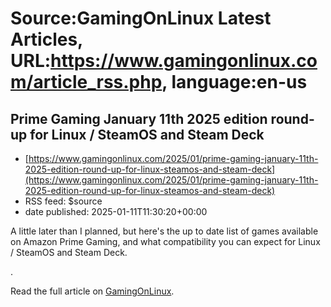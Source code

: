 # Source:GamingOnLinux Latest Articles, URL:https://www.gamingonlinux.com/article_rss.php, language:en-us

## Prime Gaming January 11th 2025 edition round-up for Linux / SteamOS and Steam Deck
 - [https://www.gamingonlinux.com/2025/01/prime-gaming-january-11th-2025-edition-round-up-for-linux-steamos-and-steam-deck](https://www.gamingonlinux.com/2025/01/prime-gaming-january-11th-2025-edition-round-up-for-linux-steamos-and-steam-deck)
 - RSS feed: $source
 - date published: 2025-01-11T11:30:20+00:00

A little later than I planned, but here's the up to date list of games available on Amazon Prime Gaming, and what compatibility you can expect for Linux / SteamOS and Steam Deck.<p><img src="https://www.gamingonlinux.com/uploads/articles/tagline_images/1177425726id25970gol.jpg" alt />.</p><p>Read the full article on <a href="https://www.gamingonlinux.com/2025/01/prime-gaming-january-11th-2025-edition-round-up-for-linux-steamos-and-steam-deck/">GamingOnLinux</a>.</p>

